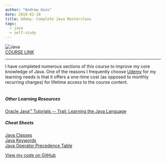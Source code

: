 ```yaml
---
author: "Andrew Goss"
date: 2018-01-18
title: Udemy- Complete Java Masterclass
tags:
  - java
  - self-study
---
```

![Java](/img/post/java.png "Java")<br>
<a href="https://www.udemy.com/java-the-complete-java-developer-course" target="_blank">COURSE LINK</a><br>
<hr>

I have completed numerous sections of this course to improve my core knowledge of Java. One of the reasons I frequently choose <a href="https://www.udemy.com" target="_blank">Udemy</a> for my learning needs is that it offers a one-time cost (as opposed to monthly recurring charges) for lifetime access to the course content.<br><br>

##### Other Learning Resources
<a href="https://docs.oracle.com/javase/tutorial/java/index.html" target="_blank">Oracle Java™ Tutorials -- Trail: Learning the Java Language</a>

##### Cheat Sheets
<a href="https://docs.oracle.com/javase/8/docs/api/allclasses-noframe.html" target="_blank">Java Classes</a><br>
<a href="https://en.wikipedia.org/wiki/List_of_Java_keywords" target="_blank">Java Keywords</a><br>
<a href="http://cs.bilkent.edu.tr/~guvenir/courses/CS101/op_precedence.html" target="_blank">Java Operator Precedence Table</a>

<a href="https://github.com/andrewrgoss/complete-java-masterclass" class="btn" target="_blank">View my code on GitHub</a><br class="custom">